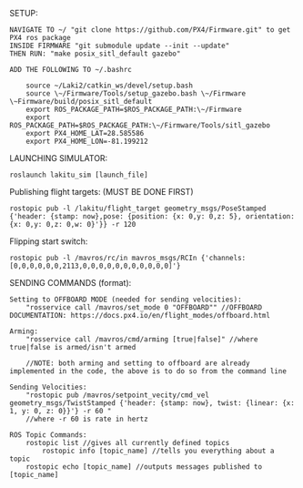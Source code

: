SETUP:

	NAVIGATE TO ~/ "git clone https://github.com/PX4/Firmware.git" to get PX4 ros package
	INSIDE FIRMWARE "git submodule update --init --update"
	THEN RUN: "make posix_sitl_default gazebo"
  
  	ADD THE FOLLOWING TO ~/.bashrc
  
	    source ~/Laki2/catkin_ws/devel/setup.bash
	    source \~/Firmware/Tools/setup_gazebo.bash \~/Firmware \~Firmware/build/posix_sitl_default
	    export ROS_PACKAGE_PATH=$ROS_PACKAGE_PATH:\~/Firmware
	    export ROS_PACKAGE_PATH=$ROS_PACKAGE_PATH:\~/Firmware/Tools/sitl_gazebo
	    export PX4_HOME_LAT=28.585586
	    export PX4_HOME_LON=-81.199212


LAUNCHING SIMULATOR:
	
	roslaunch lakitu_sim [launch_file]
  
  Publishing flight targets: (MUST BE DONE FIRST)
	
	rostopic pub -l /lakitu/flight_target geometry_msgs/PoseStamped {'header: {stamp: now},pose: {position: {x: 0,y: 0,z: 5}, orientation: {x: 0,y: 0,z: 0,w: 0}'}} -r 120
  
  Flipping start switch:

	rostopic pub -l /mavros/rc/in mavros_msgs/RCIn {'channels: [0,0,0,0,0,0,2113,0,0,0,0,0,0,0,0,0,0,0]'}
	
	
SENDING COMMANDS (format):

	Setting to OFFBOARD MODE (needed for sending velocities):
		"rosservice call /mavros/set_mode 0 "OFFBOARD"" //OFFBOARD DOCUMENTATION: https://docs.px4.io/en/flight_modes/offboard.html
	
	Arming:
		"rosservice call /mavros/cmd/arming [true|false]" //where true|false is armed/isn't armed
			
		//NOTE: both arming and setting to offboard are already implemented in the code, the above is to do so from the command line
	
	Sending Velocities:	
		"rostopic pub /mavros/setpoint_vecity/cmd_vel geometry_msgs/TwistStamped {'header: {stamp: now}, twist: {linear: {x: 1, y: 0, z: 0}}'} -r 60 "
		//where -r 60 is rate in hertz
		
	ROS Topic Commands:
		rostopic list //gives all currently defined topics
    		rostopic info [topic_name] //tells you everything about a topic 
		rostopic echo [topic_name] //outputs messages published to [topic_name]

